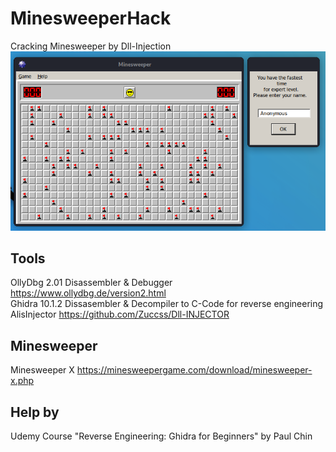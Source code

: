 # MinesweeperHack
Cracking Minesweeper by Dll-Injection  
<img src="Minesweeper_Hack.png" alt="QlockToo">

 Tools
-------------------------------
 OllyDbg 2.01    Disassembler & Debugger    https://www.ollydbg.de/version2.html  
 Ghidra 10.1.2   Dissasembler & Decompiler to C-Code for reverse engineering  
 AlisInjector    https://github.com/Zuccss/Dll-INJECTOR 

 Minesweeper
-------------------------------
 Minesweeper X    https://minesweepergame.com/download/minesweeper-x.php
 
 Help by
-------------------------------
 Udemy Course "Reverse Engineering: Ghidra for Beginners" by Paul Chin
